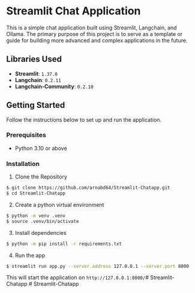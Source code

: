 # Streamlit Chat Application

This is a simple chat application built using Streamlit, Langchain, and Ollama. The primary purpose of this project is to serve as a template or guide for building more advanced and complex applications in the future.

## Libraries Used

- **Streamlit**: `1.37.0`
- **Langchain**: `0.2.11`
- **Langchain-Community**: `0.2.10`

## Getting Started

Follow the instructions below to set up and run the application.

### Prerequisites

- Python 3.10 or above

### Installation

1. Clone the Repository

```bash
$ git clone https://github.com/arnabd64/Streamlit-Chatapp.git
$ cd Streamlit-Chatapp
```

2. Create a python virtual environment

```bash
$ python -m venv .venv
$ source .venv/bin/activate
```

3. Install dependencies

```bash
$ python -m pip install -r requirements.txt
```

4. Run the app

```bash
$ streamlit run app.py --server.address 127.0.0.1 --server.port 8000
```

This will start the application on `http://127.0.0.1:8000/`#   S t r e a m l i t - C h a t a p p  
 #   S t r e a m l i t - C h a t a p p  
 